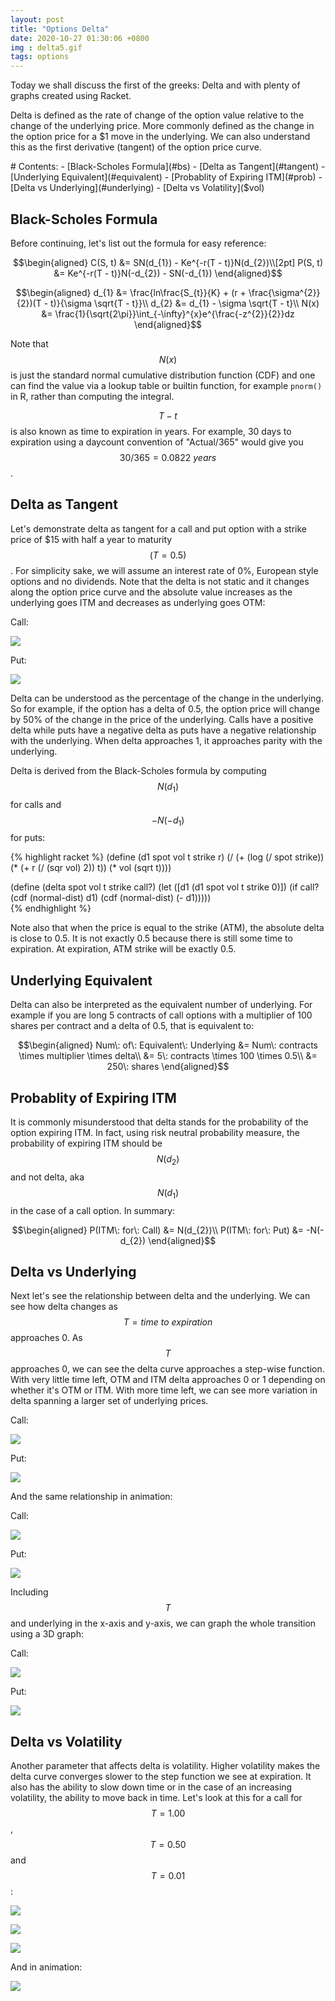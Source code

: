 ```yaml
---
layout: post
title: "Options Delta"
date: 2020-10-27 01:30:06 +0800
img : delta5.gif
tags: options
---
```


Today we shall discuss the first of the greeks: Delta and with plenty of graphs created using Racket. 

Delta is defined as the rate of change of the option value relative to the change of the underlying price. More commonly defined as the change in the option price for a $1 move in the underlying. We can also understand this as the first derivative (tangent) of the option price curve.

<div class="toc" markdown="1">
# Contents:
- [Black-Scholes Formula](#bs)
- [Delta as Tangent](#tangent)
- [Underlying Equivalent](#equivalent)
- [Probablity of Expiring ITM](#prob)
- [Delta vs Underlying](#underlying)
- [Delta vs Volatility]($vol)
</div>

## <a name="bs"></a>Black-Scholes Formula

Before continuing, let's list out the formula for easy reference:

$$\begin{aligned}
C(S, t) &= SN(d_{1}) - Ke^{-r(T - t)}N(d_{2})\\[2pt]
P(S, t) &= Ke^{-r(T - t)}N(-d_{2}) - SN(-d_{1})
\end{aligned}$$

$$\begin{aligned}
d_{1} &= \frac{ln\frac{S_{t}}{K} + (r + \frac{\sigma^{2}}{2})(T - t)}{\sigma \sqrt{T - t}}\\
d_{2} &= d_{1} - \sigma \sqrt{T - t}\\
N(x) &= \frac{1}{\sqrt{2\pi}}\int_{-\infty}^{x}e^{\frac{-z^{2}}{2}}dz
\end{aligned}$$

Note that $$N(x)$$ is just the standard normal cumulative distribution function (CDF) and one can find the value via a lookup table or builtin function, for example `pnorm()` in R, rather than computing the integral.

$$T - t$$ is also known as time to expiration in years. For example, 30 days to expiration using a daycount convention of "Actual/365" would give you $$30/365 = 0.0822\: years$$.

## <a name="tangent"></a>Delta as Tangent

Let's demonstrate delta as tangent for a call and put option with a strike price of $15 with half a year to maturity $$(T = 0.5)$$. For simplicity sake, we will assume an interest rate of 0%, European style options and no dividends. Note that the delta is not static and it changes along the option price curve and the absolute value increases as the underlying goes ITM and decreases as underlying goes OTM:

Call:

![](/assets/img/delta1.gif)

Put:

![](/assets/img/delta2.gif)

Delta can be understood as the percentage of the change in the underlying. So for example, if the option has a delta of 0.5, the option price will change by 50% of the change in the price of the underlying. Calls have a positive delta while puts have a negative delta as puts have a negative relationship with the underlying. When delta approaches 1, it approaches parity with the underlying. 

Delta is derived from the Black-Scholes formula by computing $$N(d_{1})$$ for calls and $$-N(-d_{1})$$ for puts:

{% highlight racket %}
(define (d1 spot vol t strike r)
  (/ (+ (log (/ spot strike))
        (* (+ r (/ (sqr vol) 2)) t))
     (* vol (sqrt t))))

(define (delta spot vol t strike call?)
  (let ([d1 (d1 spot vol t strike 0)])
    (if call?
        (cdf (normal-dist) d1)
        (cdf (normal-dist) (- d1)))))     
{% endhighlight %}

Note also that when the price is equal to the strike (ATM), the absolute delta is close to 0.5. It is not exactly 0.5 because there is still some time to expiration. At expiration, ATM strike will be exactly 0.5.

## <a name="equivalent"></a>Underlying Equivalent

Delta can also be interpreted as the equivalent number of underlying. For example if you are long 5 contracts of call options with a multiplier of 100 shares per contract and a delta of 0.5, that is equivalent to:

$$\begin{aligned}
Num\: of\: Equivalent\: Underlying &= Num\: contracts \times multiplier \times delta\\
&= 5\: contracts \times 100 \times 0.5\\
&= 250\: shares
\end{aligned}$$

## <a name="prob"></a>Probablity of Expiring ITM

It is commonly misunderstood that delta stands for the probability of the option expiring ITM. In fact, using risk neutral probability measure, the probability of expiring ITM should be $$N(d_{2})$$ and not delta, aka $$N(d_{1})$$ in the case of a call option. In summary:

$$\begin{aligned}
P(ITM\: for\: Call) &= N(d_{2})\\
P(ITM\: for\: Put) &= -N(-d_{2})
\end{aligned}$$

## <a name="underlying"></a>Delta vs Underlying

Next let's see the relationship between delta and the underlying. We can see how delta changes as $$T = time\: to\: expiration$$ approaches 0. As $$T$$ approaches 0, we can see the delta curve approaches a step-wise function. With very little time left, OTM and ITM delta approaches 0 or 1 depending on whether it's OTM or ITM. With more time left, we can see more variation in delta spanning a larger set of underlying prices.

Call:

![](/assets/img/delta1.png)

Put:

![](/assets/img/delta2.png)

And the same relationship in animation:

Call:

![](/assets/img/delta3.gif)

Put:

![](/assets/img/delta4.gif)

Including $$T$$ and underlying in the x-axis and y-axis, we can graph the whole transition using a 3D graph:

Call:

![](/assets/img/delta4.png)

Put:

![](/assets/img/delta5.png)

## <a name="vol"></a>Delta vs Volatility

Another parameter that affects delta is volatility. Higher volatility makes the delta curve converges slower to the step function we see at expiration. It also has the ability to slow down time or in the case of an increasing volatility, the ability to move back in time. Let's look at this for a call for $$T = 1.00$$, $$T = 0.50$$ and $$T = 0.01$$:

![](/assets/img/delta6.png)

![](/assets/img/delta7.png)

![](/assets/img/delta8.png)

And in animation:

![](/assets/img/delta5.gif)
